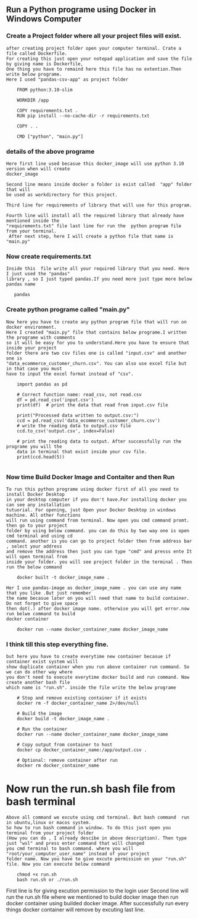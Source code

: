 ## Run a Python programe using Docker in Windows Computer
    

### Create a Project folder where all your project files will exist.
    after creating project folder open your computer terminal. Crate a file called Dockerfile.
    For creating this just open your notepad application and save the file by giving name is Dockerfile,
    One thing you have to remaind here this file has no extention.Then write below programe.
    Here I used "pandas-csv-app" as project folder 

```
    FROM python:3.10-slim

    WORKDIR /app

    COPY requirements.txt .
    RUN pip install --no-cache-dir -r requirements.txt

    COPY . .

    CMD ["python", "main.py"]
```

### details of the above programe
    Here first line used becasue this docker_image will use python 3.10 version when will create 
    docker_image 
    
    Second line means inside docker a folder is exist called  "app" folder that will 
    be used as workdirectory for this project.
    
    Third line for requirements of library that will use for this program. 
    
    Fourth line will install all the required library that already have mentioned inside the 
    "requirements.txt" file last line for run the  python program file from your terminal.
     After next step, here I will create a python file that name is "main.py"

### Now create requirements.txt 
    Inside this  file write all your required library that you need. Here I just used the "pandas"
    library , so I just typed pandas.If you need more just type more below pandas name


```
   pandas
``` 


### Create python programe called "main.py"
    Now here you have to create any python program file that will run on docker environment. 
    Here I created "main.py" file that contains below programe.I written the programe with comments 
    so it will be easy for you to understand.Here you have to ensure that inside your project
    folder there are two csv files one is called "input.csv" and another one is 
    "data_ecommerce_customer_churn.csv". You can also use excel file but in that case you must
    have to input the excel format instead of "csv". 

```
    import pandas as pd

    # Correct function name: read_csv, not read.csv
    df = pd.read_csv('input.csv')
    print(df)  # print the data that read from input.csv file

    print("Processed data written to output.csv:")
    ccd = pd.read_csv('data_ecommerce_customer_churn.csv')
    # write the reading data to output.csv file
    ccd.to_csv('output.csv', index=False)

    # print the reading data to output. After successfully run the programe you will the
    data in terminal that exist inside your csv file.
    print(ccd.head(5))
 
```

### Now time Build Docker Image and Contaiter and then Run 

    To run this python programe using docker first of all you need to install Docker Desktop
    in your desktop computer if you don't have.For installing docker you can see any installation
    tutuorial. For opening, just Open your Docker Desktop in windows machine. All other functions
    will run using command from terminal. Now open you cmd command promt. then go to your project 
    folder by using below command. you can do this by two way one is open cmd terminal and using cd 
    command. another is you can go to project folder then from address bar , select your address 
    and remove the address then just you can type "cmd" and presss ente It will open terminal from 
    inside your folder. you will see project folder in the terminal . Then run the below command


```
    docker built -t docker_image_name .
```
    Her I use pandas-image as docker_image_name . you can use any name that you like .But just remember
    the name becasue later on you will need that name to build container. Do not forget to give space 
    then dot(.) after docker image name. otherwise you will get error.now run belwo command to build
    docker container

```
    docker run --name docker_container_name docker_image_name
```

### I think till this step everything fine.
    but here you have to create everytime new container becasue if container exist system will 
    show duplicate container when you run above container run command. So we can do other way where
    you don't need to execute everytime docker build and run command. Now create another bash file
    which name is "run.sh". inside the file write the below programe 

```
    # Stop and remove existing container if it exists
    docker rm -f docker_container_name 2>/dev/null

    # Build the image
    docker build -t docker_image_name .

    # Run the container
    docker run --name docker_container_name docker_image_name

    # Copy output from container to host
    docker cp docker_container_name:/app/output.csv .

    # Optional: remove container after run
    docker rm docker_container_name

```

# Now run the run.sh bash file from bash terminal
    Above all command we excute using cmd terminal. But bash command  run in ubuntu,linux or macos system.
    So how to run bash command in window. To do this just open you terminal from your project folder
    (How you can do , I already descibe in above description). Then type just "wsl" and press enter command that will changed
    you cmd terminal to bash command. where you will "root/your_computer_user_name" instead of your project 
    folder name. Now you have to give excute permission on your "run.sh" file. Now you can execute below command

```
    chmod +x run.sh  
    bash run.sh or ./run.sh
```

First line is for giving excution permission to the login user
Second line will run the run.sh file where we mentioned to build docker image
then run docker container using builded docker image. After successfully run every things 
docker container will remove by excuting last line.





